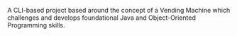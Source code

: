 A CLI-based project based around the concept of a Vending Machine which challenges and develops foundational Java and Object-Oriented Programming skills.

